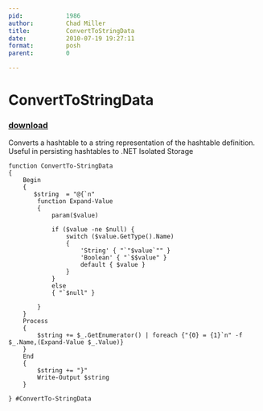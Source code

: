 ```yaml
---
pid:            1986
author:         Chad Miller
title:          ConvertToStringData
date:           2010-07-19 19:27:11
format:         posh
parent:         0

---
```


# ConvertToStringData

### [download](Scripts\1986.ps1)

Converts a hashtable to a string representation of the hashtable definition. Useful in persisting hashtables to .NET Isolated Storage

```posh
function ConvertTo-StringData
{ 
    Begin 
    { 
       $string  = "@{`n"
        function Expand-Value
        {
            param($value)

            if ($value -ne $null) {
                switch ($value.GetType().Name)
                {
                    'String' { "`"$value`"" }
                    'Boolean' { "`$$value" }
                    default { $value }
                }
            }
            else
            { "`$null" }

        }
    } 
    Process 
    { 
        $string += $_.GetEnumerator() | foreach {"{0} = {1}`n" -f $_.Name,(Expand-Value $_.Value)}
    } 
    End 
    { 
        $string += "}" 
        Write-Output $string
    }

} #ConvertTo-StringData
```
